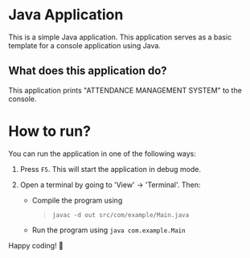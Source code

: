 Java Application
======================
This is a simple Java application. This application serves as a basic template for a console application using Java.

What does this application do?
-------------------------------
This application prints "ATTENDANCE MANAGEMENT SYSTEM" to the console.

# How to run?
You can run the application in one of the following ways:

1. Press `F5`. This will start the application in debug mode.

2. Open a terminal by going to 'View' -> 'Terminal'. Then:
   - Compile the program using 
      > `javac -d out src/com/example/Main.java`
   - Run the program using `java com.example.Main`

Happy coding! 🙂